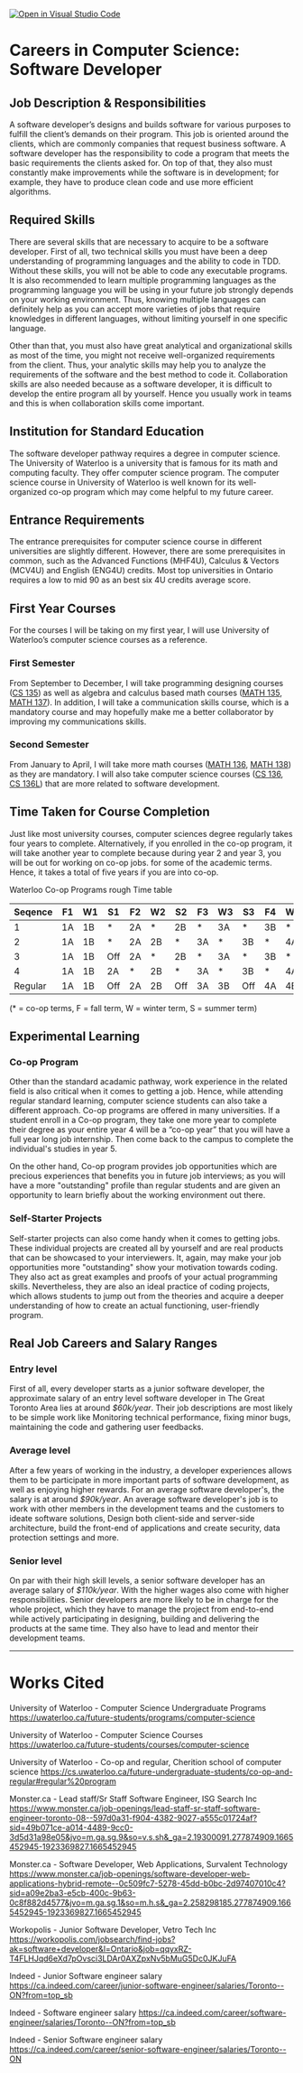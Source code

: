 [![Open in Visual Studio Code](https://classroom.github.com/assets/open-in-vscode-c66648af7eb3fe8bc4f294546bfd86ef473780cde1dea487d3c4ff354943c9ae.svg)](https://classroom.github.com/online_ide?assignment_repo_id=8806576&assignment_repo_type=AssignmentRepo)

# Careers in Computer Science: Software Developer

## Job Description & Responsibilities

A software developer’s designs and builds software for various purposes to fulfill the client’s demands on their program. 
This job is oriented around the clients, which are commonly companies that request business software. A software developer has the responsibility to code a program that meets the basic requirements the clients asked for. On top of that, they also must constantly make improvements while the software is in development; for example, they have to produce clean code and use more efficient algorithms. 


## Required Skills

There are several skills that are necessary to acquire to be a software developer. First of all, two technical skills you must have been a deep understanding of programming languages and the ability to code in TDD. Without these skills, you will not be able to code any executable programs. It is also recommended to learn multiple programming languages as the programming language you will be using in your future job strongly depends on your working environment. Thus, knowing multiple languages can definitely help as you can accept more varieties of jobs that require knowledges in different languages, without limiting yourself in one specific language.

Other than that, you must also have great analytical and organizational skills as most of the time, you might not receive well-organized requirements from the client. Thus, your analytic skills may help you to analyze the requirements of the software and the best method to code it. Collaboration skills are also needed because as a software developer, it is difficult to develop the entire program all by yourself. Hence you usually work in teams and this is when collaboration skills come important.


## Institution for Standard Education

The software developer pathway requires a degree in computer science.
The University of Waterloo is a university that is famous for its math and computing faculty. They offer computer science program. The computer science course in University of Waterloo is well known for its well-organized co-op program which may come helpful to my future career.


## Entrance Requirements

The entrance prerequisites for computer science course in different universities are slightly different. However, there are some prerequisites in common, such as the Advanced Functions (MHF4U), Calculus & Vectors (MCV4U) and English (ENG4U) credits. Most top universities in Ontario requires a low to mid 90 as an best six 4U credits average score. 


## First Year Courses

For the courses I will be taking on my first year, I will use University of Waterloo’s computer science courses as a reference. 

### First Semester
From September to December, I will take programming designing courses ([CS 135](http://ugradcalendar.uwaterloo.ca/courses/CS/135)) as well as algebra and calculus based math courses ([MATH 135](http://ugradcalendar.uwaterloo.ca/courses/MATH/135), [MATH 137](http://ugradcalendar.uwaterloo.ca/courses/MATH/137)). In addition, I will take a communication skills course, which is a mandatory course and may hopefully make me a better collaborator by improving my communications skills. 

### Second Semester
From January to April, I will take more math courses ([MATH 136](http://ugradcalendar.uwaterloo.ca/courses/MATH/136), [MATH 138](http://ugradcalendar.uwaterloo.ca/courses/MATH/138)) as they are mandatory. I will also take computer science courses ([CS 136](http://ugradcalendar.uwaterloo.ca/courses/CS/136), [CS 136L](https://ucalendar.uwaterloo.ca/2223/COURSE/course-CS.html#CS136L)) that are more related to software development. 


## Time Taken for Course Completion

Just like most university courses, computer sciences degree regularly takes four years to complete. Alternatively, if you enrolled in the co-op program, it will take another year to complete because during year 2 and year 3, you will be out for working on co-op jobs. for some of the academic terms. Hence, it takes a total of five years if you are into co-op.	 

Waterloo Co-op Programs rough Time table

|Seqence|F1 |W1	|S1	|F2	|W2	|S2	|F3	|W3	|S3	|F4	|W4	|S4	|F5	|W5	|S5 |
|-------|---|---|---|---|---|---|---|---|---|---|---|---|---|---|---|
|1	    |1A |1B |*	|2A	|*	|2B	|*	|3A	|*	|3B	|*	|4A	|*	|4B	|   |
|2	    |1A |1B |*	|2A	|2B	|*	|3A	|*	|3B	|*	|4A	|*	|*	|4B	|   |
|3	    |1A |1B |Off|2A	|*	|2B	|*	|3A	|*	|3B	|*	|4A	|*	|*	|4B |
|4	    |1A |1B |2A	|*	|2B	|*	|3A	|*	|3B	|*	|4A	|*	|*	|4B	|   |
|Regular|1A |1B |Off|2A	|2B	|Off|3A	|3B	|Off|4A	|4B	|Off|N/A|N/A|N/A|	 	 	 

(* = co-op terms, F = fall term, W = winter term, S = summer term)


## Experimental Learning

### Co-op Program
Other than the standard acadamic pathway, work experience in the related field is also critical when it comes to getting a job. Hence, while attending regular standard learning, computer science students can also take a different approach. Co-op programs are offered in many universities. If a student enroll in a Co-op program, they take one more year to complete their degree as your entire year 4 will be a “co-op year” that you will have a full year long job internship. Then come back to the campus to complete the individual's studies in year 5.

On the other hand, Co-op program provides job opportunities which are precious experiences that benefits you in future job interviews; as you will have a more "outstanding" profile than regular students and are given an opportunity to learn briefly about the working environment out there. 

### Self-Starter Projects
Self-starter projects can also come handy when it comes to getting jobs. These individual projects are created all by yourself and are real products that can be showcased to your interviewers. It, again, may make your job opportunities more "outstanding" show your motivation towards coding. They also act as great examples and proofs of your actual programming skills. Nevertheless, they are also an ideal practice of coding projects, which allows students to jump out from the theories and acquire a deeper understanding of how to create an actual functioning, user-friendly program.


## Real Job Careers and Salary Ranges

### Entry level
First of all, every developer starts as a junior software developer, the approximate salary of an entry level software developer in The Great Toronto Area lies at around *$60k/year*. Their job descriptions are most likely to be simple work like Monitoring technical performance, fixing minor bugs, maintaining the code and gathering user feedbacks.

### Average level
After a few years of working in the industry, a developer experiences allows them to be participate in more important parts of software development, as well as enjoying higher rewards. For an average software developer's, the salary is at around *$90k/year*. An average software developer's job is to work with other members in the development teams and the customers to ideate software solutions, Design both client-side and server-side architecture, build the front-end of applications and create security, data protection settings and more.

### Senior level 
On par with their high skill levels, a senior software developer has an average salary of *$110k/year*. With the higher wages also come with higher responsibilities. Senior developers are more likely to be in charge for the whole project, which they have to manage the project from end-to-end while actively participating in designing, building and delivering the products at the same time. They also have to lead and mentor their development teams.

---

# Works Cited

University of Waterloo - Computer Science Undergraduate Programs
https://uwaterloo.ca/future-students/programs/computer-science 


University of Waterloo - Computer Science Courses
https://uwaterloo.ca/future-students/courses/computer-science 

University of Waterloo - Co-op and regular, Cherition school of computer science
https://cs.uwaterloo.ca/future-undergraduate-students/co-op-and-regular#regular%20program 

Monster.ca - Lead staff/Sr Staff Software Engineer, ISG Search Inc
https://www.monster.ca/job-openings/lead-staff-sr-staff-software-engineer-toronto-08--597d0a31-f904-4382-9027-a555c01724af?sid=49b071ce-a014-4489-9cc0-3d5d31a98e05&jvo=m.ga.sg.9&so=v.s.sh&_ga=2.19300091.277874909.1665452945-1923369827.1665452945 

Monster.ca - Software Developer, Web Applications, Survalent Technology
https://www.monster.ca/job-openings/software-developer-web-applications-hybrid-remote--0c509fc7-5278-45dd-b0bc-2d97407010c4?sid=a09e2ba3-e5cb-400c-9b63-0c8f882d4577&jvo=m.ga.sg.1&so=m.h.s&_ga=2.258298185.277874909.1665452945-1923369827.1665452945 

Workopolis - Junior Software Developer, Vetro Tech Inc
https://workopolis.com/jobsearch/find-jobs?ak=software+developer&l=Ontario&job=qqyxRZ-T4FLHJqd6eXd7pOvsci3LDAr0AXZpxNv5bMuG5Dc0JKJuFA 

Indeed - Junior Software engineer salary
https://ca.indeed.com/career/junior-software-engineer/salaries/Toronto--ON?from=top_sb

Indeed - Software engineer salary
https://ca.indeed.com/career/software-engineer/salaries/Toronto--ON?from=top_sb

Indeed - Senior Software engineer salary
https://ca.indeed.com/career/senior-software-engineer/salaries/Toronto--ON
